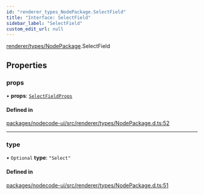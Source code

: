 ```yaml
---
id: "renderer_types_NodePackage.SelectField"
title: "Interface: SelectField"
sidebar_label: "SelectField"
custom_edit_url: null
---
```


[renderer/types/NodePackage](../modules/renderer_types_NodePackage.md).SelectField

## Properties

### props

• **props**: [`SelectFieldProps`](renderer_types_NodePackage.SelectFieldProps.md)

#### Defined in

[packages/nodecode-ui/src/renderer/types/NodePackage.d.ts:52](https://github.com/bischoff-m/nodecode/blob/1978ab5/packages/nodecode-ui/src/renderer/types/NodePackage.d.ts#L52)

___

### type

• `Optional` **type**: ``"Select"``

#### Defined in

[packages/nodecode-ui/src/renderer/types/NodePackage.d.ts:51](https://github.com/bischoff-m/nodecode/blob/1978ab5/packages/nodecode-ui/src/renderer/types/NodePackage.d.ts#L51)
